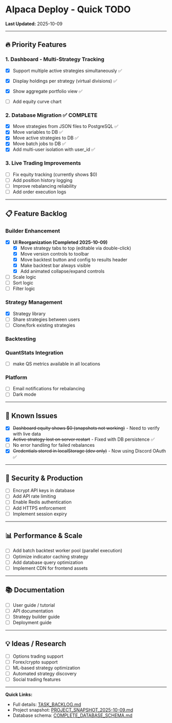 # Alpaca Deploy - Quick TODO

**Last Updated:** 2025-10-09

---

## 🔥 Priority Features

### 1. Dashboard - Multi-Strategy Tracking
- [x] Support multiple active strategies simultaneously ✅
- [x] Display holdings per strategy (virtual divisions) ✅
- [x] Show aggregate portfolio view ✅
- [ ] Add equity curve chart


### 2. Database Migration ✅ COMPLETE
- [x] Move strategies from JSON files to PostgreSQL ✅
- [x] Move variables to DB ✅
- [x] Move active strategies to DB ✅
- [x] Move batch jobs to DB ✅
- [x] Add multi-user isolation with user_id ✅

### 3. Live Trading Improvements
- [ ] Fix equity tracking (currently shows $0)
- [ ] Add position history logging
- [ ] Improve rebalancing reliability
- [ ] Add order execution logs

---

## 📋 Feature Backlog

### Builder Enhancement
- [x] **UI Reorganization (Completed 2025-10-09)**
  - [x] Move strategy tabs to top (editable via double-click)
  - [x] Move version controls to toolbar
  - [x] Move backtest button and config to results header
  - [x] Make backtest bar always visible
  - [x] Add animated collapse/expand controls
- [ ] Scale logic
- [ ] Sort logic
- [ ] Filter logic

### Strategy Management
- [x] Strategy library
- [ ] Share strategies between users
- [ ] Clone/fork existing strategies

### Backtesting

### QuantStats Integration
- [ ] make QS metrics available in all locations

### Platform
- [ ] Email notifications for rebalancing
- [ ] Dark mode

---

## 🐛 Known Issues

- [x] ~~Dashboard equity shows $0 (snapshots not working)~~ - Need to verify with live data
- [x] ~~Active strategy lost on server restart~~ - Fixed with DB persistence ✅
- [ ] No error handling for failed rebalances
- [x] ~~Credentials stored in localStorage (dev only)~~ - Now using Discord OAuth ✅

---

## 🔐 Security & Production

- [ ] Encrypt API keys in database
- [ ] Add API rate limiting
- [ ] Enable Redis authentication
- [ ] Add HTTPS enforcement
- [ ] Implement session expiry

---

## 📊 Performance & Scale

- [ ] Add batch backtest worker pool (parallel execution)
- [ ] Optimize indicator caching strategy
- [ ] Add database query optimization
- [ ] Implement CDN for frontend assets

---

## 📚 Documentation

- [ ] User guide / tutorial
- [ ] API documentation
- [ ] Strategy builder guide
- [ ] Deployment guide

---

## 💡 Ideas / Research

- [ ] Options trading support
- [ ] Forex/crypto support
- [ ] ML-based strategy optimization
- [ ] Automated strategy discovery
- [ ] Social trading features

---

**Quick Links:**
- Full details: [TASK_BACKLOG.md](./TASK_BACKLOG.md)
- Project snapshot: [PROJECT_SNAPSHOT_2025-10-09.md](./PROJECT_SNAPSHOT_2025-10-09.md)
- Database schema: [COMPLETE_DATABASE_SCHEMA.md](./COMPLETE_DATABASE_SCHEMA.md)
